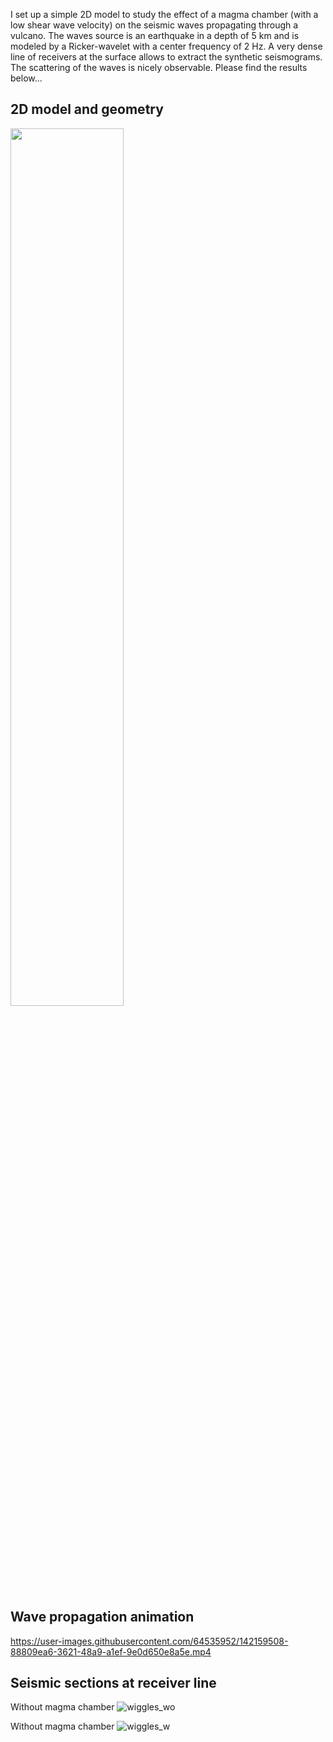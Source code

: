 I set up a simple 2D model to study the effect of a magma chamber (with a low shear wave velocity) on the seismic waves propagating through a vulcano. The waves source is an earthquake in a depth of 5 km and is modeled by a Ricker-wavelet with a center frequency of 2 Hz. A very dense line of receivers at the surface allows to extract the synthetic seismograms. The scattering of the waves is nicely observable. Please find the results below...

## 2D model and geometry
<img src="https://user-images.githubusercontent.com/64535952/142160740-f9c9dbf9-678e-42b2-ace7-b9bedc1ad869.PNG" width="60%">

## Wave propagation animation

https://user-images.githubusercontent.com/64535952/142159508-88809ea6-3621-48a9-a1ef-9e0d650e8a5e.mp4

## Seismic sections at receiver line
Without magma chamber
![wiggles_wo](https://user-images.githubusercontent.com/64535952/142159617-5a61d0b1-989f-47ad-ae1f-d58c1ec88ff6.PNG)

Without magma chamber
![wiggles_w](https://user-images.githubusercontent.com/64535952/142159625-78f79eb8-97d9-4dea-85cd-b191986944ac.PNG)
